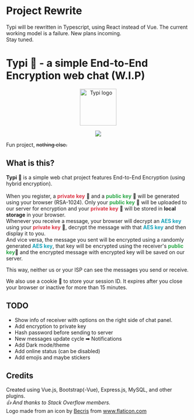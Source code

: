 # Project Rewrite
Typi will be rewritten in Typescript, using React instead of Vue. The current working model is a failure. New plans incoming.<br/>
Stay tuned.

# Typi :speech_balloon: - a simple End-to-End Encryption web chat (W.I.P)
<p align="center"><img src="https://typi.ducng.dev/typi-logo.png" alt="Typi logo" height="100px"/></p>

<p align="center"><img src="https://github.com/ducng99/Typi/workflows/Frontend%20build/badge.svg?branch=main"/></p>

Fun project, ~~nothing else.~~

## What is this?
<b>Typi</b> 💬 is a simple web chat project features End-to-End Encryption (using hybrid encryption).<br/><br/>
When you register, a <b style="color: #dc3545">private key</b> 🔑 and a <b style="color: #28a745">public key</b> 🔑 will be generated using your browser (RSA-1024). Only your <b style="color: #28a745">public key</b> 🔑 will be uploaded to our server for encryption and your <b style="color: #dc3545">private key</b> 🔑 will be stored in <b>local storage</b> in your browser.<br/>
Whenever you receive a message, your browser will decrypt an <b style="color: #17a2b8">AES key</b> using your <b style="color: #dc3545">private key</b> 🔑, decrypt the message with that <b style="color: #17a2b8">AES key</b> and then display it to you.<br/>
And vice versa, the message you sent will be encrypted using a randomly generated <b style="color: #17a2b8">AES key</b>, that key will be encrypted using the receiver's <b style="color: #28a745">public key</b>🔑 and the encrypted message with encrypted key will be saved on our server.<br/>

This way, neither us or your ISP can see the messages you send or receive.<br/>

We also use a cookie 🍪 to store your session ID. It expires after you close your browser or inactive for more than 15 minutes.<br/>

## TODO
- Show info of receiver with options on the right side of chat panel.
- Add encryption to private key
- Hash password before sending to server
- New messages update cycle ➡ Notifications
- Add Dark mode/theme
- Add online status (can be disabled)
- Add emojis and maybe stickers

## Credits
Created using Vue.js, Bootstrap(-Vue), Express.js, MySQL, and other plugins.<br/>
*:+1: And thanks to Stack Overflow members.*<br/>
Logo made from an icon by <a href="https://www.flaticon.com/authors/becris" title="Becris">Becris</a> from <a href="https://www.flaticon.com/" title="Flaticon">www.flaticon.com</a>
